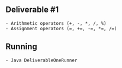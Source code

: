 ## Deliverable #1
    - Arithmetic operators (+, -, *, /, %)
    - Assignment operators (=, +=, -=, *=, /=)

## Running
    - Java DeliverableOneRunner

